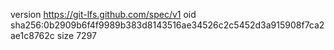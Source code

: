 version https://git-lfs.github.com/spec/v1
oid sha256:0b2909b6f4f9989b383d8143516ae34526c2c5452d3a915908f7ca2ae1c8762c
size 7297

